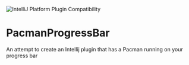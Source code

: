 ![IntelliJ Platform Plugin Compatibility](https://github.com/memod/PacmanProgressBar/workflows/IntelliJ%20Platform%20Plugin%20Compatibility/badge.svg?branch=v%2F1.0.2)
# PacmanProgressBar
An attempt to create an Intellij plugin that has a Pacman running on your progress bar
